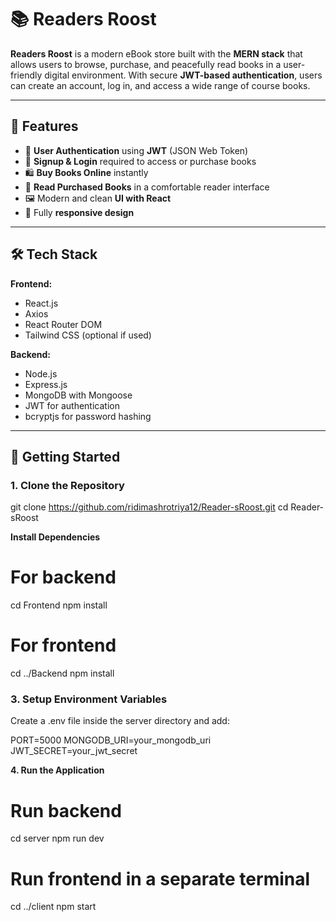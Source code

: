 # 📚 Readers Roost

**Readers Roost** is a modern eBook store built with the **MERN stack** that allows users to browse, purchase, and peacefully read books in a user-friendly digital environment. With secure **JWT-based authentication**, users can create an account, log in, and access a wide range of course books.

---


## 🚀 Features

- 🔐 **User Authentication** using **JWT** (JSON Web Token)
- 📝 **Signup & Login** required to access or purchase books
- 🛍️ **Buy Books Online** instantly
- 📖 **Read Purchased Books** in a comfortable reader interface
- 🖼️ Modern and clean **UI with React**
- 📱 Fully **responsive design**

---

## 🛠️ Tech Stack

**Frontend:**
- React.js
- Axios
- React Router DOM
- Tailwind CSS (optional if used)

**Backend:**
- Node.js
- Express.js
- MongoDB with Mongoose
- JWT for authentication
- bcryptjs for password hashing

---

## 🔧 Getting Started

### 1. Clone the Repository

git clone https://github.com/ridimashrotriya12/Reader-sRoost.git
cd Reader-sRoost



**Install Dependencies**
# For backend
cd Frontend
npm install

# For frontend
cd ../Backend
npm install

### 3. Setup Environment Variables
Create a .env file inside the server directory and add:

PORT=5000
MONGODB_URI=your_mongodb_uri
JWT_SECRET=your_jwt_secret


**4. Run the Application**

# Run backend
cd server
npm run dev

# Run frontend in a separate terminal
cd ../client
npm start
